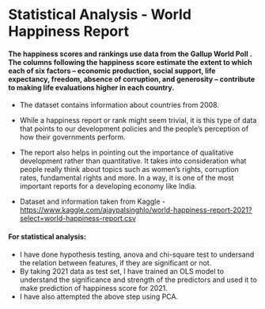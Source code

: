 # Statistical Analysis - World Happiness Report

#### The happiness scores and rankings use data from the Gallup World Poll . The columns following the happiness score estimate the extent to which each of six factors – economic production, social support, life expectancy, freedom, absence of corruption, and generosity – contribute to making life evaluations higher in each country.

- The dataset contains information about countries from 2008. 

- While a happiness report or rank might seem trivial, it is this type of data that points to our development policies and the people’s perception of how their governments perform.

- The report also helps in pointing out the importance of qualitative development rather than quantitative. It takes into consideration what people really think about topics such as women’s rights, corruption rates, fundamental rights and more. In a way, it is one of the most important reports for a developing economy like India.

- Dataset and information taken from Kaggle - https://www.kaggle.com/ajaypalsinghlo/world-happiness-report-2021?select=world-happiness-report.csv

#### For statistical analysis:
- I have done hypothesis testing, anova and chi-square test to undersand the relation between features, if they are significant or not.
- By taking 2021 data as test set, I have trained an OLS model to understand the significance and strength of the predictors and used it to make prediction of happiness score for 2021.
- I have also attempted the above step using PCA.
